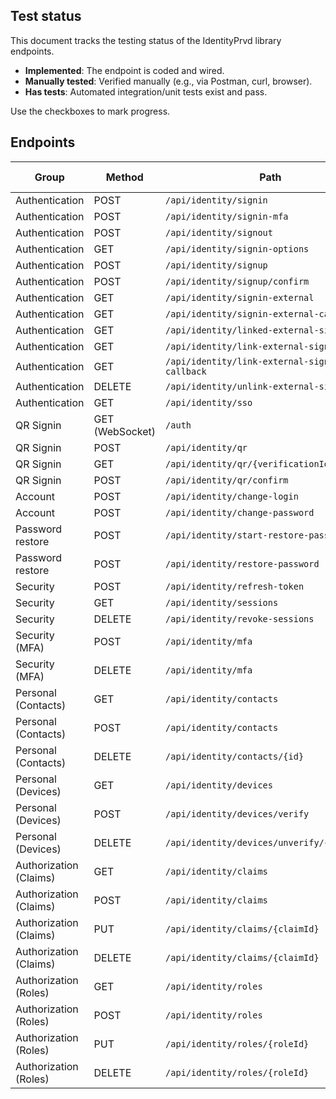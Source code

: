 ## Test status

This document tracks the testing status of the IdentityPrvd library endpoints.

- **Implemented**: The endpoint is coded and wired.
- **Manually tested**: Verified manually (e.g., via Postman, curl, browser).
- **Has tests**: Automated integration/unit tests exist and pass.

Use the checkboxes to mark progress.

## Endpoints

| Group | Method | Path | Implemented | Manually tested | Has tests |
|---|---|---|---|---|---|
| Authentication | POST | `/api/identity/signin` | [✅] | [✅] | [❌] |
| Authentication | POST | `/api/identity/signin-mfa` | [✅] | [✅] | [❌] |
| Authentication | POST | `/api/identity/signout` | [✅] | [✅] | [❌] |
| Authentication | GET | `/api/identity/signin-options` | [✅] | [✅] | [❌] |
| Authentication | POST | `/api/identity/signup` | [✅] | [✅] | [❌] |
| Authentication | POST | `/api/identity/signup/confirm` | [✅] | [✅] | [❌] |
| Authentication | GET | `/api/identity/signin-external` | [✅] | [✅] | [❌] |
| Authentication | GET | `/api/identity/signin-external-callback` | [✅] | [✅] | [❌] |
| Authentication | GET | `/api/identity/linked-external-signin` | [✅] | [✅] | [❌] |
| Authentication | GET | `/api/identity/link-external-signin` | [✅] | [✅] | [❌] |
| Authentication | GET | `/api/identity/link-external-signin-callback` | [✅] | [✅] | [❌] |
| Authentication | DELETE | `/api/identity/unlink-external-signin` | [✅] | [✅] | [❌] |
| Authentication | GET | `/api/identity/sso` | [✅] | [✅] | [❌] |
| QR Signin | GET (WebSocket) | `/auth` | [✅] | [❌] | [❌] |
| QR Signin | POST | `/api/identity/qr` | [✅] | [❌] | [❌] |
| QR Signin | GET | `/api/identity/qr/{verificationId}` | [✅] | [❌] | [❌] |
| QR Signin | POST | `/api/identity/qr/confirm` | [✅] | [❌] | [❌] |
| Account | POST | `/api/identity/change-login` | [✅] | [❌] | [❌] |
| Account | POST | `/api/identity/change-password` | [✅] | [❌] | [❌] |
| Password restore | POST | `/api/identity/start-restore-password` | [✅] | [❌] | [❌] |
| Password restore | POST | `/api/identity/restore-password` | [✅] | [❌] | [❌] |
| Security | POST | `/api/identity/refresh-token` | [✅] | [❌] | [❌] |
| Security | GET | `/api/identity/sessions` | [✅] | [✅] | [❌] |
| Security | DELETE | `/api/identity/revoke-sessions` | [✅] | [✅] | [❌] |
| Security (MFA) | POST | `/api/identity/mfa` | [✅] | [✅] | [❌] |
| Security (MFA) | DELETE | `/api/identity/mfa` | [✅] | [✅] | [❌] |
| Personal (Contacts) | GET | `/api/identity/contacts` | [✅] | [❌] | [❌] |
| Personal (Contacts) | POST | `/api/identity/contacts` | [✅] | [❌] | [❌] |
| Personal (Contacts) | DELETE | `/api/identity/contacts/{id}` | [✅] | [❌] | [❌] |
| Personal (Devices) | GET | `/api/identity/devices` | [✅] | [❌] | [❌] |
| Personal (Devices) | POST | `/api/identity/devices/verify` | [✅] | [❌] | [❌] |
| Personal (Devices) | DELETE | `/api/identity/devices/unverify/{deviceId}` | [✅] | [❌] | [❌] |
| Authorization (Claims) | GET | `/api/identity/claims` | [✅] | [❌] | [❌] |
| Authorization (Claims) | POST | `/api/identity/claims` | [✅] | [❌] | [❌] |
| Authorization (Claims) | PUT | `/api/identity/claims/{claimId}` | [✅] | [❌] | [❌] |
| Authorization (Claims) | DELETE | `/api/identity/claims/{claimId}` | [✅] | [❌] | [❌] |
| Authorization (Roles) | GET | `/api/identity/roles` | [✅] | [❌] | [❌] |
| Authorization (Roles) | POST | `/api/identity/roles` | [✅] | [❌] | [❌] |
| Authorization (Roles) | PUT | `/api/identity/roles/{roleId}` | [✅] | [❌] | [❌] |
| Authorization (Roles) | DELETE | `/api/identity/roles/{roleId}` | [✅] | [❌] | [❌] |
